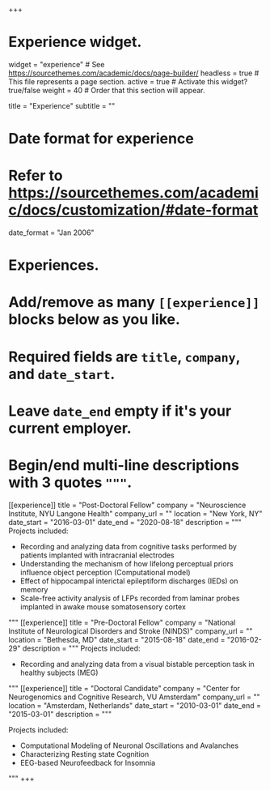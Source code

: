 +++
# Experience widget.
widget = "experience"  # See https://sourcethemes.com/academic/docs/page-builder/
headless = true  # This file represents a page section.
active = true  # Activate this widget? true/false
weight = 40  # Order that this section will appear.

title = "Experience"
subtitle = ""

# Date format for experience
#   Refer to https://sourcethemes.com/academic/docs/customization/#date-format
date_format = "Jan 2006"

# Experiences.
#   Add/remove as many `[[experience]]` blocks below as you like.
#   Required fields are `title`, `company`, and `date_start`.
#   Leave `date_end` empty if it's your current employer.
#   Begin/end multi-line descriptions with 3 quotes `"""`.
[[experience]]
  title = "Post-Doctoral Fellow"
  company = "Neuroscience Institute, NYU Langone Health"
  company_url = ""
  location = "New York, NY"
  date_start = "2016-03-01"
  date_end = "2020-08-18"
  description = """
  Projects included:
  
  * Recording and analyzing data from cognitive tasks performed by patients implanted with intracranial electrodes 
  * Understanding the mechanism of how lifelong perceptual priors influence object perception (Computational model)
  * Effect of hippocampal interictal epileptiform discharges (IEDs) on memory
  * Scale-free activity analysis of LFPs recorded from laminar probes implanted in awake mouse somatosensory cortex

  """
[[experience]]
  title = "Pre-Doctoral Fellow"
  company = "National Institute of Neurological Disorders and Stroke (NINDS)"
  company_url = ""
  location = "Bethesda, MD"
  date_start = "2015-08-18"
  date_end = "2016-02-29"
  description = """
  Projects included:
  
  * Recording and analyzing data from a visual bistable perception task in healthy subjects (MEG)

  """
[[experience]]
  title = "Doctoral Candidate"
  company = "Center for Neurogenomics and Cognitive Research, VU Amsterdam"
  company_url = ""
  location = "Amsterdam, Netherlands"
  date_start = "2010-03-01"
  date_end = "2015-03-01"
  description = """

  Projects included:
  
  * Computational Modeling of Neuronal Oscillations and Avalanches
  * Characterizing Resting state Cognition
  * EEG-based Neurofeedback for Insomnia


  """
+++
